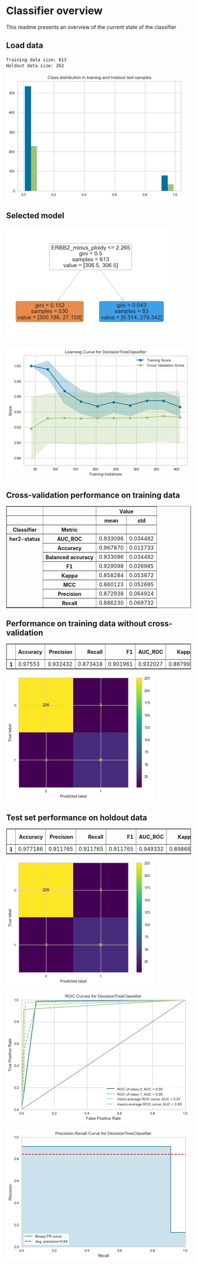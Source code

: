 # Classifier overview

This readme presents an overview of the current state of the classifier

## Load data

    Training data size: 613
    Holdout data size: 263



    
![png](readme_files/readme_6_1.png)
    


## Selected model
    
![png](readme_files/readme_9_0.png)
    
    
![png](readme_files/readme_10_1.png)
    


## Cross-validation performance on training data

<table border="1" class="dataframe">
  <thead>
    <tr>
      <th></th>
      <th></th>
      <th colspan="2" halign="left">Value</th>
    </tr>
    <tr>
      <th></th>
      <th></th>
      <th>mean</th>
      <th>std</th>
    </tr>
    <tr>
      <th>Classifier</th>
      <th>Metric</th>
      <th></th>
      <th></th>
    </tr>
  </thead>
  <tbody>
    <tr>
      <th rowspan="8" valign="top">her2-status</th>
      <th>AUC_ROC</th>
      <td>0.933096</td>
      <td>0.034482</td>
    </tr>
    <tr>
      <th>Accuracy</th>
      <td>0.967870</td>
      <td>0.012733</td>
    </tr>
    <tr>
      <th>Balanced accuracy</th>
      <td>0.933096</td>
      <td>0.034482</td>
    </tr>
    <tr>
      <th>F1</th>
      <td>0.929098</td>
      <td>0.026985</td>
    </tr>
    <tr>
      <th>Kappa</th>
      <td>0.858284</td>
      <td>0.053872</td>
    </tr>
    <tr>
      <th>MCC</th>
      <td>0.860123</td>
      <td>0.052695</td>
    </tr>
    <tr>
      <th>Precision</th>
      <td>0.872938</td>
      <td>0.064924</td>
    </tr>
    <tr>
      <th>Recall</th>
      <td>0.886230</td>
      <td>0.069732</td>
    </tr>
  </tbody>
</table>



## Performance on training data without cross-validation

<table border="1" class="dataframe">
  <thead>
    <tr style="text-align: right;">
      <th></th>
      <th>Accuracy</th>
      <th>Precision</th>
      <th>Recall</th>
      <th>F1</th>
      <th>AUC_ROC</th>
      <th>Kappa</th>
      <th>MCC</th>
      <th>Balanced accuracy</th>
    </tr>
  </thead>
  <tbody>
    <tr>
      <th>1</th>
      <td>0.97553</td>
      <td>0.932432</td>
      <td>0.873418</td>
      <td>0.901961</td>
      <td>0.932027</td>
      <td>0.887998</td>
      <td>0.888618</td>
      <td>0.932027</td>
    </tr>
  </tbody>
</table>




    
![png](readme_files/readme_17_0.png)
    


## Test set performance on holdout data


<table border="1" class="dataframe">
  <thead>
    <tr style="text-align: right;">
      <th></th>
      <th>Accuracy</th>
      <th>Precision</th>
      <th>Recall</th>
      <th>F1</th>
      <th>AUC_ROC</th>
      <th>Kappa</th>
      <th>MCC</th>
      <th>Balanced accuracy</th>
    </tr>
  </thead>
  <tbody>
    <tr>
      <th>1</th>
      <td>0.977186</td>
      <td>0.911765</td>
      <td>0.911765</td>
      <td>0.911765</td>
      <td>0.949332</td>
      <td>0.898664</td>
      <td>0.898664</td>
      <td>0.949332</td>
    </tr>
  </tbody>
</table>




    
![png](readme_files/readme_20_0.png)
    



    
![png](readme_files/readme_21_0.png)
    



    
![png](readme_files/readme_22_0.png)
    

